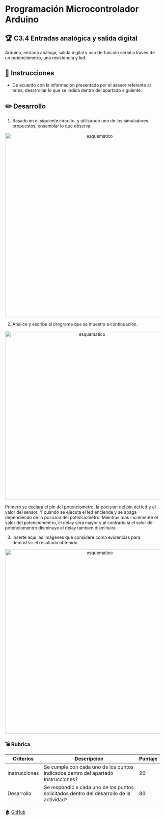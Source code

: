 # Programación Microcontrolador Arduino

## :trophy: C3.4 Entradas analógica y salida digital

Arduino, entrada análoga, salida digital y uso de función serial a través de un potenciómetro, una resistencia y led.

## :blue_book: Instrucciones

- De acuerdo con la información presentada por el asesor referente al tema, desarrollar lo que se indica dentro del apartado siguiente.

## :pencil2: Desarrollo

1. Basado en el siguiente circuito, y utilizando uno de los simuladores propuestos, ensamblar lo que observa.

<p align="center">
    <img alt="esquematico" src="../Markdown/Imagenes/C3.x_ArduinoEsquematicoEntradaAnalogaSalidaDigital.png" width=600>
</p>

2. Analice y escriba el programa que se muestra a continuación.

<p align="center">
     <img alt="esquematico" src="../Markdown/Imagenes/C3.x_ArduinoProgramaEntradaAnalogaSalidaDigital.png" width=550>
</p>

Primero se declara el pin del potenciometro, la pocision del pin del led y el valor del sensor.
Y cuando se ejecuta el led enciende y se apaga dependiendo de la posicion del potenciometro.
Mientras mas incremente el valor del potenciomentro, el delay sera mayor y al contrario si el valor del potenciomentro disminuye el delay tambien disminuira.

3. Inserte aquí las imágenes que considere como evidencias para demostrar el resultado obtenido.

<p align="center">
     <img alt="esquematico" src="../Markdown/Imagenes/34.png" width=600>
</p>

### :bomb: Rubrica

| Criterios     | Descripción                                                                                  | Puntaje |
| ------------- | -------------------------------------------------------------------------------------------- | ------- |
| Instrucciones | Se cumple con cada uno de los puntos indicados dentro del apartado Instrucciones?            | 20 |
| Desarrollo    | Se respondió a cada uno de los puntos solicitados dentro del desarrollo de la actividad?     | 80      |

:house: [GitHub](https://github.com/EmmanuelARodriguez/Markdown/tree/main)
